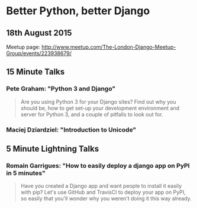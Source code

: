 # Better Python, better Django

## 18th August 2015

Meetup page: http://www.meetup.com/The-London-Django-Meetup-Group/events/223938679/

## 15 Minute Talks

### Pete Graham: "Python 3 and Django"

> Are you using Python 3 for your Django sites? Find out why you should be, how
> to get set-up your development environment and server for Python 3, and a
> couple of pitfalls to look out for.

### Maciej Dziardziel: "Introduction to Unicode"

## 5 Minute Lightning Talks

### Romain Garrigues: "How to easily deploy a django app on PyPI in 5 minutes"

> Have you created a Django app and want people to install it easily with pip?
> Let's use GitHub and TravisCI to deploy your app on PyPI, so easily that
> you'll wonder why you weren't doing it this way already.
